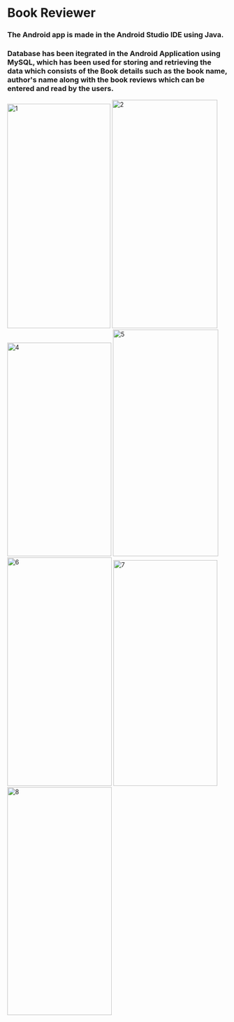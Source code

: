 <b><h1> Book Reviewer </h1></b>
<h3> The Android app is made in the Android Studio IDE using Java. </h3> 
<h3> Database has been itegrated in the Android Application using MySQL, which has been used for storing and retrieving the data which consists of the Book details such as the book name, author's name along with the book reviews which can be entered and read by the users.</h3>

<img width="236" height="513" alt="1" src="https://github.com/user-attachments/assets/160907b3-89f8-41d8-9547-610d85a7f181" />
<img width="241" height="522" alt="2" src="https://github.com/user-attachments/assets/33240688-fac1-4def-b139-1711372e338d" />
<img width="238" height="488" alt="4" src="https://github.com/user-attachments/assets/d15e81c6-3c56-42b9-82a4-eaba1a50584f" />
<img width="241" height="518" alt="5" src="https://github.com/user-attachments/assets/15306add-922a-44ad-a3a3-4bcfec69e803" />
<img width="239" height="522" alt="6" src="https://github.com/user-attachments/assets/7269aeee-606f-4111-8463-7194ef4305da" />
<img width="238" height="516" alt="7" src="https://github.com/user-attachments/assets/694a78e7-9aef-4410-91af-62c9ba2fe97c" />
<img width="239" height="521" alt="8" src="https://github.com/user-attachments/assets/3f85616b-6755-42da-aa9f-19581934ba88" />



